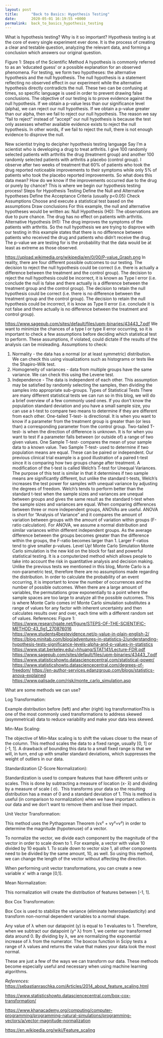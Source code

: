 ```yaml
---
layout: post
title:      "Back to Basics: Hypothesis Testing"
date:       2020-05-01 16:19:55 +0000
permalink:  back_to_basics_hypothesis_testing
---
```



What is hypothesis testing? Why is it so important?
Hypothesis testing is at the core of every single experiment ever done. It is the process of creating a clear and testable question, analyzing the relevant data, and forming a conclusion which answers our original question.

Figure 1: Steps of the Scientific Method
A hypothesis is commonly referred to as an ‘educated guess’ or a possible explanation for an observed phenomena. For testing, we form two hypotheses: the alternative hypothesis and the null hypothesis. The null hypothesis is a statement reflecting no observed effect in our experiment while the alternative hypothesis directly contradicts the null.
These two can be confusing at times, so specific language is used in order to prevent drawing false conclusions. The objective of our testing is to prove evidence against the null hypothesis. If we obtain a p-value less than our significance level (alpha), we can reject our null hypothesis. If we obtain a p-value greater than our alpha, then we fail to reject our null hypothesis. The reason we say “fail to reject” instead of “accept” our null hypothesis is because the test only assesses whether available evidence exists to reject the null hypothesis. In other words, if we fail to reject the null, there is not enough evidence to disprove the null.

New scientist trying to decipher hypothesis testing language
Say I’m a scientist who is developing a drug to treat arthritis. I give 100 randomly selected patients with arthritis the drug (treatment group) and another 100 randomly selected patients with arthritis a placebo (control group). I observe after two weeks of treatment that 60% of patients who took the drug reported noticeable improvements to their symptoms while only 5% of patients who took the placebo reported improvements.
So what does this data mean? How do we know if the improvements occurred due to the drug or purely by chance? This is where we begin our hypothesis testing process!
Steps for Hypothesis Testing
Define the Null and Alternative hypotheses
Define the Acceptance Criteria (usually p<0.05)
Check Assumptions
Choose and execute a statistical test based on the assumptions
Draw conclusions
For this example, the null and alternative hypotheses would be written as:
Null Hypothesis (H0): The observations are due to pure chance. The drug has no effect on patients with arthritis.
Alternative Hypothesis (H1): The drug improves the symptoms of the patients with arthritis.
So the null hypothesis we are trying to disprove with our testing in this example states that there is no difference between patients who received the drug and patients who didn’t receive the drug. The p-value we are testing for is the probability that the data would be at least as extreme as those observed.

https://upload.wikimedia.org/wikipedia/en/0/00/P-value_Graph.png
In reality, there are four different possible outcomes to our testing.
The decision to reject the null hypothesis could be correct (i.e. there is actually a difference between the treatment and the control group).
The decision to reject the null hypothesis could be incorrect, it is known as Type I error (i.e. conclude the null is false and there actually is a difference between the treatment group and the control group).
The decision to retain the null hypothesis could be correct (i.e. there is no difference between the treatment group and the control group).
The decision to retain the null hypothesis could be incorrect, it is know as Type II error (i.e. conclude it is not false and there actually is no difference between the treatment and control group).

https://www.sagepub.com/sites/default/files/upm-binaries/43443_7.pdf
We want to minimize the chances of a type I or type II error occurring, so it is important to check a few assumptions before deciding which statistical test to perform. These assumptions, if violated, could dictate if the results of the analysis can be misleading.
Assumptions to check:
1. Normality - the data has a normal (or at least symmetric) distribution. We can check this using visualizations such as histograms or tests like the Shapiro-Wilk test.
2. Homogeneity of variances - data from multiple groups have the same variance. We can check this using the Levene test.
3. Independence - The data is independent of each other. This assumption may be satisfied by randomly selecting the samples, then dividing the samples into appropriate sub-groups.
Types of Statistical Tests
There are many different statistical tests we can run so in this blog, we will do a brief overview of a few commonly used ones.
If you don’t know the population standard deviation and you have a small sample size, you can use a t-test to compare two means to determine if they are different from each other.
One-tailed T-test- is directional. It is when you want to know if a parameter from the treatment group is greater than (or less than) a corresponding parameter from the control group.
Two-tailed T-test- is when the direction of difference is unknown. It is for when you want to test if a parameter falls between (or outside of) a range of two given values.
One Sample T-test- compares the mean of your sample data to a known value.
Two Sample T-test- used to determine if two population means are equal. These can be paired or independent. Our previous clinical trial example is a good illustration of a paired t-test since it is comparing how two groups change after treatment.
A modification of the t-test is called Welch’s T-test for Unequal Variances. The purpose of this test is similar in that it determines if two sample means are significantly different, but unlike the standard t-tests, Welch’s increases the test power for samples with unequal variance by adjusting the degrees of freedom. Welch’s tends to perform better than the standard t-test when the sample sizes and variances are unequal between groups and gives the same result as the standard t-test when the sample sizes and variances are equal.
When comparing differences between three or more independent groups, ANOVAs are useful. ANOVA is short for “Analysis of Variance” and it compares the amount of variation between groups with the amount of variation within groups (F-ratio calculation). For ANOVA, we assume a normal distribution and similar variances within different independent groups. As the average difference between the groups becomes greater than the difference within the groups, the F-ratio becomes larger than 1. Larger F-ratios tend to give smaller p-values.
Level Up! Monte Carlo Simulation
Monte Carlo simulation is the new kid on the block for fast and powerful statistical testing. It is a computerized method which allows people to take into account the risk in quantitative analysis and decision making. Unlike the previous tests we mentioned in this blog, Monte Carlo is a non-parametric test, therefore there are no assumptions made regarding the distribution.
In order to calculate the probability of an event occurring, it is important to know the number of occurrences and the number of possible outcomes. When there are a large amount of variables, the permutations grow exponentially to a point where the sample spaces are too large to analyze all the possible outcomes. This is where Monte Carlo comes in! Monte Carlo simulation substitutes a range of values for any factor with inherent uncertainty and then calculates results over and over, each time with a different random set of values.
References:
Figure 1: https://www.researchgate.net/figure/STEPS-OF-THE-SCIENTIFIC-METHOD-43_fig1_270876016
https://www.students4bestevidence.net/p-value-in-plain-english-2/
https://blog.minitab.com/blog/adventures-in-statistics-2/understanding-hypothesis-tests-significance-levels-alpha-and-p-values-in-statistics
https://www.stat.berkeley.edu/~hhuang/STAT141/Lecture-FDR.pdf
https://www.sagepub.com/sites/default/files/upm-binaries/43443_7.pdf
https://www.statisticshowto.datasciencecentral.com/statistical-power/
https://www.statisticshowto.datasciencecentral.com/degrees-of-freedom/
https://en-author-services.edanzgroup.com/blogs/statistics-anova-explained
https://www.palisade.com/risk/monte_carlo_simulation.asp

What are some methods we can use?

Log Transformation:

Example distribution before (left) and after (right) log transformationThis is one of the most commonly used transformations to address skewed (asymmetrical) data to reduce variability and make your data less skewed.

Min-Max Scaling:

The objective of Min-Max scaling is to  shift the values closer to the mean of the column. This method scales the data to a fixed range, usually [0, 1] or [-1, 1]. A drawback of bounding this data to a small fixed range is that we will, in turn, end up with smaller standard deviations, which suppresses the weight of outliers in our data.

Standardization (Z-Score Normalization):

Standardization is used to compare features that have different units or scales. This is done by subtracting a measure of location (x- x̅) and dividing by a measure of scale ( σ). 
This transforms your data so the resulting distribution has a mean of 0 and a standard deviation of 1. This is method is useful (in comparison to normalization) when we have important outliers in our data and we don't want to remove them and lose their impact. 

Unit Vector Transformation:

This method uses the Pythagorean Theorem (vx² + vy²=v²) in order to determine the magnitude (hypotenuse) of a vector.

To normalize the vector, we divide each component by the magnitude of the vector in order to scale down to 1. For example, a vector with value 10 divided by 10 equals 1. To scale down to vector size 1, all other components need to be divided by the same amount, 10, as well. So using this method, we can change the length of the vector without affecting the direction. 

When performing unit vector transformations, you can create a new variable x' with a range [0,1]. 

Mean Normalization:

This normalization will create the distribution of features between [-1, 1].

Box Cox Transformation: 

Box Cox is used to stabilize the variance (eliminate heteroskedasticity) and transform non-normal dependent variables to a normal shape.

Any value of λ when our datapoint (y) is equal to 1 evaluates to 1. Therefore, when we subtract our datapoint (y^ λ) from 1, we center our transformed data around 0. By dividing by λ, we are normalizing the exponential increase of λ from the numerator. The boxcox function in Scipy tests a range of λ values and returns the value that makes your data look the most normal. 

These are just a few of the ways we can transform our data. These methods become especially useful and necessary when using machine learning algorithms. 

*References:*
https://sebastianraschka.com/Articles/2014_about_feature_scaling.html

https://www.statisticshowto.datasciencecentral.com/box-cox-transformation/

https://www.khanacademy.org/computing/computer-programming/programming-natural-simulations/programming-vectors/a/vector-magnitude-normalization

https://en.wikipedia.org/wiki/Feature_scaling
